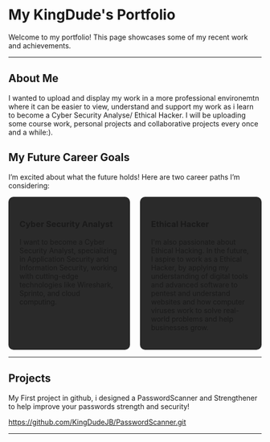# My KingDude's Portfolio

Welcome to my portfolio! This page showcases some of my recent work and achievements. 

---

## About Me

I wanted to upload and display my work in a more professional environemtn where it can be easier to view, understand and support my work as i learn to become a Cyber Security Analyse/ Ethical Hacker. I will be uploading some course work, personal projects and collaborative projects every once and a while:).

## My Future Career Goals

I’m excited about what the future holds! Here are two career paths I’m considering:

<div style="display: flex; justify-content: space-between; gap: 20px;">
  <div style="flex: 1; border: 2px solid #2a2a2a  ; border-radius: 10px; padding: 20px; background-color: #2a2a2a  ;">
    <h3>Cyber Security Analyst</h3>
    <p>I want to become a Cyber Security Analyst, specializing in Application Security and Information Security, working with cutting-edge technologies like Wireshark, Sprinto, and cloud computing.</p>
  </div>
  
  <div style="flex: 1; border: 2px solid #2a2a2a  ; border-radius: 10px; padding: 20px; background-color: #2a2a2a  ;">
    <h3>Ethical Hacker</h3>
    <p>I'm also passionate about Ethical Hacking. In the future, I aspire to work as a Ethical Hacker, by applying my understanding of digital tools and advanced software to pentest and understand websites and how computer viruses work to solve real-world problems and help businesses grow.</p>
  </div>
</div>

---

## Projects

My First project in github, i designed a PasswordScanner and Strengthener to help improve your passwords strength and security!

https://github.com/KingDudeJB/PasswordScanner.git

---

